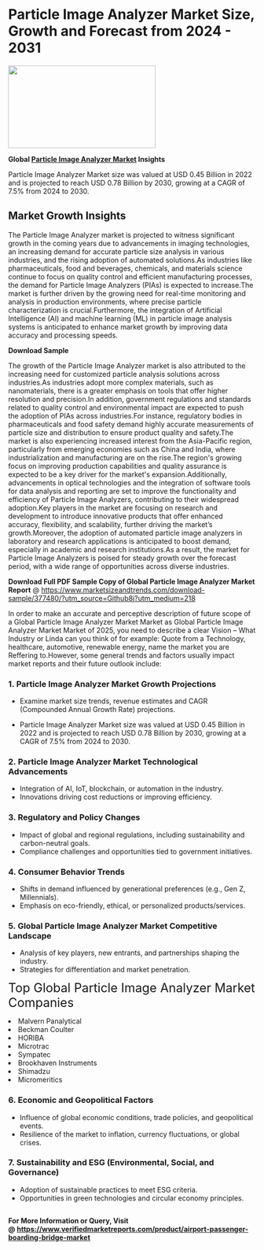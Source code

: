 <H1>Particle Image Analyzer Market Size, Growth and Forecast from 2024 - 2031</H1><img class="aligncenter size-medium wp-image-584254" src="https://thirdeyenews.in/wp-content/uploads/2024/09/Global-Market-Research-300x168.jpeg" alt="" width="300" height="168" /><p><strong>Global&nbsp;<a href="https://www.marketsizeandtrends.com/download-sample/377480/?utm_source=Github8j?utm_medium=218">Particle Image Analyzer Market</a> Insights</strong></p><p>Particle Image Analyzer Market size was valued at USD 0.45 Billion in 2022 and is projected to reach USD 0.78 Billion by 2030, growing at a CAGR of 7.5% from 2024 to 2030.</p><p><h2>Market Growth Insights</h2> <p>The Particle Image Analyzer market is projected to witness significant growth in the coming years due to advancements in imaging technologies, an increasing demand for accurate particle size analysis in various industries, and the rising adoption of automated solutions.As industries like pharmaceuticals, food and beverages, chemicals, and materials science continue to focus on quality control and efficient manufacturing processes, the demand for Particle Image Analyzers (PIAs) is expected to increase.The market is further driven by the growing need for real-time monitoring and analysis in production environments, where precise particle characterization is crucial.Furthermore, the integration of Artificial Intelligence (AI) and machine learning (ML) in particle image analysis systems is anticipated to enhance market growth by improving data accuracy and processing speeds.</p> <p><strong>Download Sample</strong></p> <p>The growth of the Particle Image Analyzer market is also attributed to the increasing need for customized particle analysis solutions across industries.As industries adopt more complex materials, such as nanomaterials, there is a greater emphasis on tools that offer higher resolution and precision.In addition, government regulations and standards related to quality control and environmental impact are expected to push the adoption of PIAs across industries.For instance, regulatory bodies in pharmaceuticals and food safety demand highly accurate measurements of particle size and distribution to ensure product quality and safety.The market is also experiencing increased interest from the Asia-Pacific region, particularly from emerging economies such as China and India, where industrialization and manufacturing are on the rise.The region's growing focus on improving production capabilities and quality assurance is expected to be a key driver for the market's expansion.Additionally, advancements in optical technologies and the integration of software tools for data analysis and reporting are set to improve the functionality and efficiency of Particle Image Analyzers, contributing to their widespread adoption.Key players in the market are focusing on research and development to introduce innovative products that offer enhanced accuracy, flexibility, and scalability, further driving the market’s growth.Moreover, the adoption of automated particle image analyzers in laboratory and research applications is anticipated to boost demand, especially in academic and research institutions.As a result, the market for Particle Image Analyzers is poised for steady growth over the forecast period, with a wide range of opportunities across diverse industries.</p> <p><span class=""><strong>Download Full PDF Sample Copy of Global Particle Image Analyzer Market Report</strong> @ <a href="https://www.marketsizeandtrends.com/download-sample/377480/?utm_source=Github8j?utm_medium=218" target="_blank">https://www.marketsizeandtrends.com/download-sample/377480/?utm_source=Github8j?utm_medium=218</a></span></p><p>In order to make an accurate and perceptive description of future scope of a Global&nbsp;Particle Image Analyzer Market Market as Global&nbsp;Particle Image Analyzer Market Market of 2025, you need to describe a clear Vision &ndash; What Industry or Linda can you think of for example: Quote from a Technology, healthcare, automotive, renewable energy, name the market you are Reffering to.However, some general trends and factors usually impact market reports and their future outlook include:</p><h3>1.&nbsp;<strong>Particle Image Analyzer Market Growth Projections</strong></h3><ul><li>Examine market size trends, revenue estimates and CAGR (Compounded Annual Growth Rate) projections.</li><li><p>Particle Image Analyzer Market size was valued at USD 0.45 Billion in 2022 and is projected to reach USD 0.78 Billion by 2030, growing at a CAGR of 7.5% from 2024 to 2030.</p></li></ul><h3>2.&nbsp;<strong>Particle Image Analyzer Market Technological Advancements</strong></h3><ul><li>Integration of AI, IoT, blockchain, or automation in the industry.</li><li>Innovations driving cost reductions or improving efficiency.</li></ul><h3>3.&nbsp;<strong>Regulatory and Policy Changes</strong></h3><ul><li>Impact of global and regional regulations, including sustainability and carbon-neutral goals.</li><li>Compliance challenges and opportunities tied to government initiatives.</li></ul><h3>4.&nbsp;<strong>Consumer Behavior Trends</strong></h3><ul><li>Shifts in demand influenced by generational preferences (e.g., Gen Z, Millennials).</li><li>Emphasis on eco-friendly, ethical, or personalized products/services.</li></ul><h3>5.&nbsp;<strong>Global Particle Image Analyzer Market Competitive Landscape</strong></h3><ul><li>Analysis of key players, new entrants, and partnerships shaping the industry.</li><li>Strategies for differentiation and market penetration.</li></ul><p data-pm-slice="1 1 []"><span style="color: inherit; font-family: inherit; font-size: 25px;">Top Global Particle Image Analyzer Market Companies</span></p><div class="" data-test-id=""><p><li>Malvern Panalytical</li><li> Beckman Coulter</li><li> HORIBA</li><li> Microtrac</li><li> Sympatec</li><li> Brookhaven Instruments</li><li> Shimadzu</li><li> Micromeritics</li></p></div><h3>6.&nbsp;<strong>Economic and Geopolitical Factors</strong></h3><ul><li>Influence of global economic conditions, trade policies, and geopolitical events.</li><li>Resilience of the market to inflation, currency fluctuations, or global crises.</li></ul><h3>7.&nbsp;<strong>Sustainability and ESG (Environmental, Social, and Governance)</strong></h3><ul><li>Adoption of sustainable practices to meet ESG criteria.</li><li>Opportunities in green technologies and circular economy principles.</li></ul><h2><strong style="font-size: 14px;">For More Information or Query, Visit @&nbsp;</strong><a style="background-color: #ffffff; font-size: 14px;" href="https://www.marketsizeandtrends.com/report/particle-image-analyzer-market/" target="_blank">https://www.verifiedmarketreports.com/product/airport-passenger-boarding-bridge-market</a></h2>